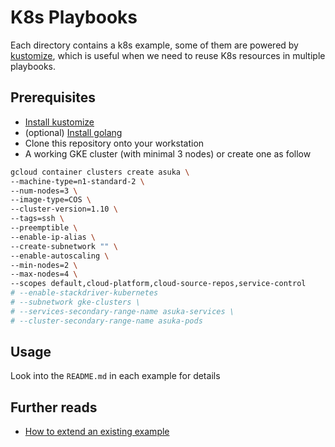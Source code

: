 # K8s Playbooks

Each directory contains a k8s example, some of them are powered by [kustomize](https://github.com/kubernetes-sigs/kustomize), which is useful when we need to reuse K8s resources in multiple playbooks.

## Prerequisites

* [Install kustomize](https://github.com/kubernetes-sigs/kustomize/blob/master/docs/INSTALL.md)
* (optional) [Install golang](https://golang.org/doc/install)
* Clone this repository onto your workstation
* A working GKE cluster (with minimal 3 nodes) or create one as follow

```sh
gcloud container clusters create asuka \
--machine-type=n1-standard-2 \
--num-nodes=3 \
--image-type=COS \
--cluster-version=1.10 \
--tags=ssh \
--preemptible \
--enable-ip-alias \
--create-subnetwork "" \
--enable-autoscaling \
--min-nodes=2 \
--max-nodes=4 \
--scopes default,cloud-platform,cloud-source-repos,service-control
# --enable-stackdriver-kubernetes
# --subnetwork gke-clusters \
# --services-secondary-range-name asuka-services \
# --cluster-secondary-range-name asuka-pods
```

## Usage

Look into the `README.md` in each example for details

## Further reads

* [How to extend an existing example](extension.md)
